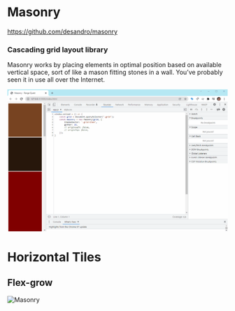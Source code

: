 # Masonry

https://github.com/desandro/masonry

### Cascading grid layout library

Masonry works by placing elements in optimal position based on available vertical space, sort of like a mason fitting stones in a wall. You’ve probably seen it in use all over the Internet.

![Masonry](masonry.gif)

# Horizontal Tiles

## Flex-grow

![Masonry](masonry-h.gif)